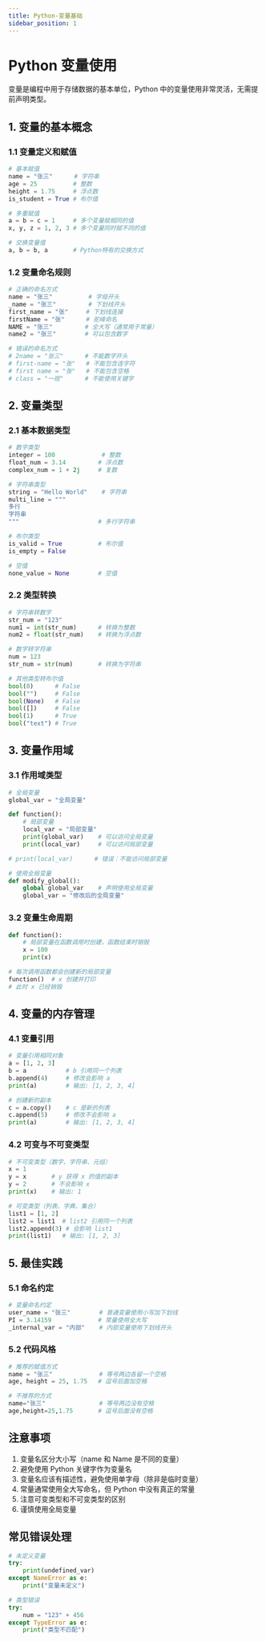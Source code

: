 ```yaml
---
title: Python-变量基础
sidebar_position: 1
---
```


# Python 变量使用

变量是编程中用于存储数据的基本单位，Python 中的变量使用非常灵活，无需提前声明类型。

## 1. 变量的基本概念

### 1.1 变量定义和赋值

```python
# 基本赋值
name = "张三"      # 字符串
age = 25          # 整数
height = 1.75     # 浮点数
is_student = True # 布尔值

# 多重赋值
a = b = c = 1     # 多个变量赋相同的值
x, y, z = 1, 2, 3 # 多个变量同时赋不同的值

# 交换变量值
a, b = b, a       # Python特有的交换方式
```

### 1.2 变量命名规则

```python
# 正确的命名方式
name = "张三"          # 字母开头
_name = "张三"         # 下划线开头
first_name = "张"     # 下划线连接
firstName = "张"      # 驼峰命名
NAME = "张三"         # 全大写（通常用于常量）
name2 = "张三"        # 可以包含数字

# 错误的命名方式
# 2name = "张三"      # 不能数字开头
# first-name = "张"   # 不能包含连字符
# first name = "张"   # 不能包含空格
# class = "一班"      # 不能使用关键字
```

## 2. 变量类型

### 2.1 基本数据类型

```python
# 数字类型
integer = 100             # 整数
float_num = 3.14         # 浮点数
complex_num = 1 + 2j     # 复数

# 字符串类型
string = "Hello World"    # 字符串
multi_line = """
多行
字符串
"""                      # 多行字符串

# 布尔类型
is_valid = True          # 布尔值
is_empty = False

# 空值
none_value = None        # 空值
```

### 2.2 类型转换

```python
# 字符串转数字
str_num = "123"
num1 = int(str_num)      # 转换为整数
num2 = float(str_num)    # 转换为浮点数

# 数字转字符串
num = 123
str_num = str(num)       # 转换为字符串

# 其他类型转布尔值
bool(0)      # False
bool("")     # False
bool(None)   # False
bool([])     # False
bool(1)      # True
bool("text") # True
```

## 3. 变量作用域

### 3.1 作用域类型

```python
# 全局变量
global_var = "全局变量"

def function():
    # 局部变量
    local_var = "局部变量"
    print(global_var)    # 可以访问全局变量
    print(local_var)     # 可以访问局部变量

# print(local_var)      # 错误：不能访问局部变量

# 使用全局变量
def modify_global():
    global global_var    # 声明使用全局变量
    global_var = "修改后的全局变量"
```

### 3.2 变量生命周期

```python
def function():
    # 局部变量在函数调用时创建，函数结束时销毁
    x = 100
    print(x)

# 每次调用函数都会创建新的局部变量
function()  # x 创建并打印
# 此时 x 已经销毁
```

## 4. 变量的内存管理

### 4.1 变量引用

```python
# 变量引用相同对象
a = [1, 2, 3]
b = a           # b 引用同一个列表
b.append(4)     # 修改会影响 a
print(a)        # 输出: [1, 2, 3, 4]

# 创建新的副本
c = a.copy()    # c 是新的列表
c.append(5)     # 修改不会影响 a
print(a)        # 输出: [1, 2, 3, 4]
```

### 4.2 可变与不可变类型

```python
# 不可变类型（数字、字符串、元组）
x = 1
y = x       # y 获得 x 的值的副本
y = 2       # 不会影响 x
print(x)    # 输出: 1

# 可变类型（列表、字典、集合）
list1 = [1, 2]
list2 = list1  # list2 引用同一个列表
list2.append(3) # 会影响 list1
print(list1)   # 输出: [1, 2, 3]
```

## 5. 最佳实践

### 5.1 命名约定

```python
# 变量命名约定
user_name = "张三"        # 普通变量使用小写加下划线
PI = 3.14159             # 常量使用全大写
_internal_var = "内部"    # 内部变量使用下划线开头
```

### 5.2 代码风格

```python
# 推荐的赋值方式
name = "张三"             # 等号两边各留一个空格
age, height = 25, 1.75   # 逗号后面加空格

# 不推荐的方式
name="张三"               # 等号两边没有空格
age,height=25,1.75       # 逗号后面没有空格
```

## 注意事项

1. 变量名区分大小写（name 和 Name 是不同的变量）
2. 避免使用 Python 关键字作为变量名
3. 变量名应该有描述性，避免使用单字母（除非是临时变量）
4. 常量通常使用全大写命名，但 Python 中没有真正的常量
5. 注意可变类型和不可变类型的区别
6. 谨慎使用全局变量

## 常见错误处理

```python
# 未定义变量
try:
    print(undefined_var)
except NameError as e:
    print("变量未定义")

# 类型错误
try:
    num = "123" + 456
except TypeError as e:
    print("类型不匹配")
``` 